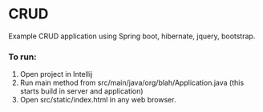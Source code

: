 # CRUD

Example CRUD application using Spring boot, hibernate, jquery, bootstrap.

### To run:
1. Open project in Intellij
2. Run main method from src/main/java/org/blah/Application.java (this starts build in server and application)
3. Open src/static/index.html in any web browser.

